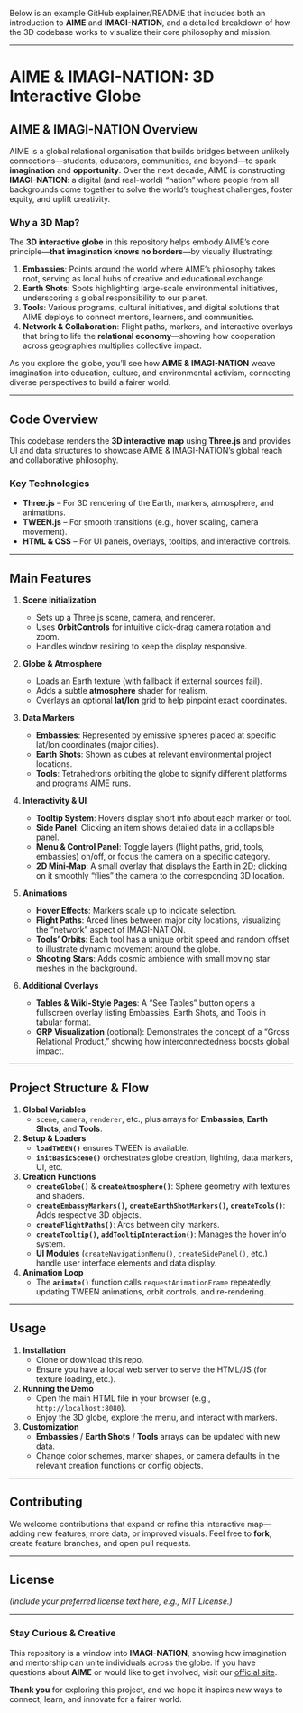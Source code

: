 Below is an example GitHub explainer/README that includes both an introduction to **AIME** and **IMAGI-NATION**, and a detailed breakdown of how the 3D codebase works to visualize their core philosophy and mission.

---

# **AIME & IMAGI-NATION: 3D Interactive Globe**

## **AIME & IMAGI-NATION Overview**

AIME is a global relational organisation that builds bridges between unlikely connections—students, educators, communities, and beyond—to spark **imagination** and **opportunity**. Over the next decade, AIME is constructing **IMAGI-NATION**: a digital (and real-world) “nation” where people from all backgrounds come together to solve the world’s toughest challenges, foster equity, and uplift creativity.

### **Why a 3D Map?**
The **3D interactive globe** in this repository helps embody AIME’s core principle—**that imagination knows no borders**—by visually illustrating:

1. **Embassies**: Points around the world where AIME’s philosophy takes root, serving as local hubs of creative and educational exchange.  
2. **Earth Shots**: Spots highlighting large-scale environmental initiatives, underscoring a global responsibility to our planet.  
3. **Tools**: Various programs, cultural initiatives, and digital solutions that AIME deploys to connect mentors, learners, and communities.  
4. **Network & Collaboration**: Flight paths, markers, and interactive overlays that bring to life the **relational economy**—showing how cooperation across geographies multiplies collective impact.

As you explore the globe, you’ll see how **AIME & IMAGI-NATION** weave imagination into education, culture, and environmental activism, connecting diverse perspectives to build a fairer world.

---

## **Code Overview**

This codebase renders the **3D interactive map** using **Three.js** and provides UI and data structures to showcase AIME & IMAGI-NATION’s global reach and collaborative philosophy.

### **Key Technologies**

- **Three.js** – For 3D rendering of the Earth, markers, atmosphere, and animations.  
- **TWEEN.js** – For smooth transitions (e.g., hover scaling, camera movement).  
- **HTML & CSS** – For UI panels, overlays, tooltips, and interactive controls.

---

## **Main Features**

1. **Scene Initialization**  
   - Sets up a Three.js scene, camera, and renderer.  
   - Uses **OrbitControls** for intuitive click-drag camera rotation and zoom.  
   - Handles window resizing to keep the display responsive.

2. **Globe & Atmosphere**  
   - Loads an Earth texture (with fallback if external sources fail).  
   - Adds a subtle **atmosphere** shader for realism.  
   - Overlays an optional **lat/lon** grid to help pinpoint exact coordinates.

3. **Data Markers**  
   - **Embassies**: Represented by emissive spheres placed at specific lat/lon coordinates (major cities).  
   - **Earth Shots**: Shown as cubes at relevant environmental project locations.  
   - **Tools**: Tetrahedrons orbiting the globe to signify different platforms and programs AIME runs.

4. **Interactivity & UI**  
   - **Tooltip System**: Hovers display short info about each marker or tool.  
   - **Side Panel**: Clicking an item shows detailed data in a collapsible panel.  
   - **Menu & Control Panel**: Toggle layers (flight paths, grid, tools, embassies) on/off, or focus the camera on a specific category.  
   - **2D Mini-Map**: A small overlay that displays the Earth in 2D; clicking on it smoothly “flies” the camera to the corresponding 3D location.

5. **Animations**  
   - **Hover Effects**: Markers scale up to indicate selection.  
   - **Flight Paths**: Arced lines between major city locations, visualizing the “network” aspect of IMAGI-NATION.  
   - **Tools’ Orbits**: Each tool has a unique orbit speed and random offset to illustrate dynamic movement around the globe.  
   - **Shooting Stars**: Adds cosmic ambience with small moving star meshes in the background.

6. **Additional Overlays**  
   - **Tables & Wiki-Style Pages**: A “See Tables” button opens a fullscreen overlay listing Embassies, Earth Shots, and Tools in tabular format.  
   - **GRP Visualization** (optional): Demonstrates the concept of a “Gross Relational Product,” showing how interconnectedness boosts global impact.

---

## **Project Structure & Flow**

1. **Global Variables**  
   - `scene`, `camera`, `renderer`, etc., plus arrays for **Embassies**, **Earth Shots**, and **Tools**.
2. **Setup & Loaders**  
   - **`loadTWEEN()`** ensures TWEEN is available.  
   - **`initBasicScene()`** orchestrates globe creation, lighting, data markers, UI, etc.
3. **Creation Functions**  
   - **`createGlobe()`** & **`createAtmosphere()`**: Sphere geometry with textures and shaders.  
   - **`createEmbassyMarkers()`, `createEarthShotMarkers()`, `createTools()`**: Adds respective 3D objects.  
   - **`createFlightPaths()`**: Arcs between city markers.  
   - **`createTooltip()`, `addTooltipInteraction()`**: Manages the hover info system.  
   - **UI Modules** (`createNavigationMenu()`, `createSidePanel()`, etc.) handle user interface elements and data display.
4. **Animation Loop**  
   - The **`animate()`** function calls `requestAnimationFrame` repeatedly, updating TWEEN animations, orbit controls, and re-rendering.

---

## **Usage**

1. **Installation**  
   - Clone or download this repo.  
   - Ensure you have a local web server to serve the HTML/JS (for texture loading, etc.).
2. **Running the Demo**  
   - Open the main HTML file in your browser (e.g., `http://localhost:8080`).  
   - Enjoy the 3D globe, explore the menu, and interact with markers.
3. **Customization**  
   - **Embassies** / **Earth Shots** / **Tools** arrays can be updated with new data.  
   - Change color schemes, marker shapes, or camera defaults in the relevant creation functions or config objects.

---

## **Contributing**

We welcome contributions that expand or refine this interactive map—adding new features, more data, or improved visuals. Feel free to **fork**, create feature branches, and open pull requests.

---

## **License**

*(Include your preferred license text here, e.g., MIT License.)*

---

### **Stay Curious & Creative**

This repository is a window into **IMAGI-NATION**, showing how imagination and mentorship can unite individuals across the globe. If you have questions about **AIME** or would like to get involved, visit our [official site](https://aimementoring.com).

**Thank you** for exploring this project, and we hope it inspires new ways to connect, learn, and innovate for a fairer world.
